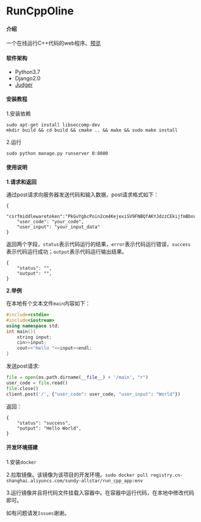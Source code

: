 # RunCppOline

#### 介绍
一个在线运行C++代码的web程序。[预览](http://120.92.173.80:8080/)

#### 软件架构
- Python3.7
- Django2.0
- [Judger](http://github.com/QingdaoU/Judger)

#### 安装教程

1.安装依赖
```
sudo apt-get install libseccomp-dev
mkdir build && cd build && cmake .. && make && sudo make install
```

2.运行
```
sudo python manage.py runserver 0:8080
```

#### 使用说明

 **1.请求和返回** 

通过post请求向服务器发送代码和输入数据，post请求格式如下：
```
{
    "csrfmiddlewaretoken":"PkGuYgbcPoin2cm4KejexiSV9FNBQfAKYJdzzCEkijfmBbnrRzOGycvYXm63YId2",
    "user_code": "your_code",
    "user_input": "your_input_data"
}
```

返回两个字段，`status`表示代码运行的结果，`error`表示代码运行错误，`success`表示代码运行成功；`output`表示代码运行输出结果。
```
{
    "status": "",
    "output": "",
}
```

 **2.举例** 

在本地有个文本文件`main`内容如下：
```cpp
#include<cstdio>
#include<iostream>
using namespace std;
int main(){
    string input;
    cin>>input;
    cout<<"Hello "<<input<<endl;
}
```

发送post请求:

```py
file = open(os.path.dirname(__file__) + '/main', "r")
user_code = file.read()
file.close()
client.post('/', {"user_code": user_code, "user_input": "World"})
```

返回：
```
{
    "status": "success",
    "output": "Hello World",
}

```


#### 开发环境搭建

1.安装`docker`

2.拉取镜像。该镜像为该项目的开发环境。`sudo docker pull registry.cn-shanghai.aliyuncs.com/sundy-allstar/run_cpp_app:env`

3.运行镜像并且将代码文件挂载入容器中。在容器中运行代码，在本地中修改代码即可。


如有问题请发`Issues`谢谢。